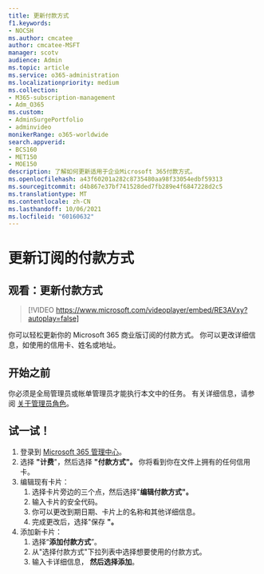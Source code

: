 ```yaml
---
title: 更新付款方式
f1.keywords:
- NOCSH
ms.author: cmcatee
author: cmcatee-MSFT
manager: scotv
audience: Admin
ms.topic: article
ms.service: o365-administration
ms.localizationpriority: medium
ms.collection:
- M365-subscription-management
- Adm_O365
ms.custom:
- AdminSurgePortfolio
- adminvideo
monikerRange: o365-worldwide
search.appverid:
- BCS160
- MET150
- MOE150
description: 了解如何更新适用于企业Microsoft 365付款方式。
ms.openlocfilehash: a43f60201a282c8735480aa98f33054edbf59313
ms.sourcegitcommit: d4b867e37bf741528ded7fb289e4f6847228d2c5
ms.translationtype: MT
ms.contentlocale: zh-CN
ms.lasthandoff: 10/06/2021
ms.locfileid: "60160632"
---
```

# <a name="update-the-payment-method-for-your-subscription"></a>更新订阅的付款方式

## <a name="watch-update-your-payment-method"></a>观看：更新付款方式

> [!VIDEO https://www.microsoft.com/videoplayer/embed/RE3AVxy?autoplay=false]

你可以轻松更新你的 Microsoft 365 商业版订阅的付款方式。 你可以更改详细信息，如使用的信用卡、姓名或地址。

## <a name="before-you-begin"></a>开始之前

你必须是全局管理员或帐单管理员才能执行本文中的任务。 有关详细信息，请参阅 [关于管理员角色](/microsoft-365/admin/add-users/about-admin-roles)。

## <a name="try-it"></a>试一试！

1. 登录到 [Microsoft 365 管理中心](https://admin.microsoft.com)。
1. 选择 **"计费**"，然后选择 **"付款方式"。** 你将看到你在文件上拥有的任何信用卡。
1. 编辑现有卡片：
    1. 选择卡片旁边的三个点，然后选择"**编辑付款方式"。**
    1. 输入卡片的安全代码。
    1. 你可以更改到期日期、卡片上的名称和其他详细信息。
    1. 完成更改后，选择"保存 **"。**
1. 添加新卡片：
    1. 选择“**添加付款方式**”。
    1. 从"选择付款方式"下拉列表中选择想要使用的付款方式。
    1. 输入卡详细信息， **然后选择添加**。
